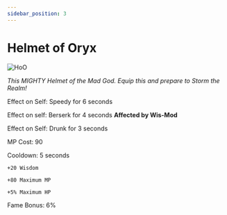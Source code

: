 ```yaml
---
sidebar_position: 3
---
```


# Helmet of Oryx

![HoO](https://vwiki.valorserver.com/api/item/picture/helmet%20of%20oryx)

<i>This MIGHTY Helmet of the Mad God. Equip this and prepare to Storm the Realm!</i>

Effect on Self: Speedy for 6 seconds

Effect on self: Berserk for 4 seconds **Affected by Wis-Mod**

Effect on Self: Drunk for 3 seconds

MP Cost: 90

Cooldown: 5 seconds

    +20 Wisdom
    
    +80 Maximum MP
    
    +5% Maximum HP

Fame Bonus: 6%
